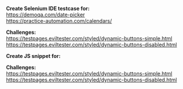 **Create Selenium IDE testcase for:** <br>
https://demoqa.com/date-picker<br>
https://practice-automation.com/calendars/<br>

**Challenges:**<br>
https://testpages.eviltester.com/styled/dynamic-buttons-simple.html<br>
https://testpages.eviltester.com/styled/dynamic-buttons-disabled.html<br>

**Create JS snippet for:** <br>

**Challenges:**<br>
https://testpages.eviltester.com/styled/dynamic-buttons-simple.html<br>
https://testpages.eviltester.com/styled/dynamic-buttons-disabled.html<br>

